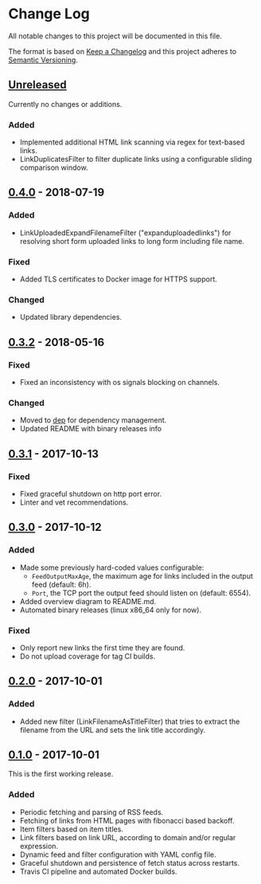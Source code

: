 # Change Log
All notable changes to this project will be documented in this file.

The format is based on [Keep a Changelog](http://keepachangelog.com/)
and this project adheres to [Semantic Versioning](http://semver.org/).

## [Unreleased]

Currently no changes or additions.

### Added

- Implemented additional HTML link scanning via regex for text-based links.
- LinkDuplicatesFilter to filter duplicate links using a configurable sliding comparison window.

## [0.4.0] - 2018-07-19

### Added

- LinkUploadedExpandFilenameFilter ("expanduploadedlinks") for resolving short form uploaded links to long form including file name.

### Fixed

- Added TLS certificates to Docker image for HTTPS support.

### Changed

- Updated library dependencies.

## [0.3.2] - 2018-05-16

### Fixed

- Fixed an inconsistency with os signals blocking on channels.

### Changed

- Moved to [dep](https://github.com/golang/dep) for dependency management.
- Updated README with binary releases info

## [0.3.1] - 2017-10-13

### Fixed

- Fixed graceful shutdown on http port error.
- Linter and vet recommendations.

## [0.3.0] - 2017-10-12

### Added

- Made some previously hard-coded values configurable:
    - `FeedOutputMaxAge`, the maximum age for links included in the output feed (default: 6h).
    - `Port`, the TCP port the output feed should listen on (default: 6554).
- Added overview diagram to README.md.
- Automated binary releases (linux x86_64 only for now).

### Fixed

- Only report new links the first time they are found.
- Do not upload coverage for tag CI builds.

## [0.2.0] - 2017-10-01

### Added

- Added new filter (LinkFilenameAsTitleFilter) that tries to extract the filename from the URL and sets the link title accordingly.

## [0.1.0] - 2017-10-01

This is the first working release.

### Added

- Periodic fetching and parsing of RSS feeds.
- Fetching of links from HTML pages with fibonacci based backoff.
- Item filters based on item titles.
- Link filters based on link URL, according to domain and/or regular expression.
- Dynamic feed and filter configuration with YAML config file.
- Graceful shutdown and persistence of fetch status across restarts.
- Travis CI pipeline and automated Docker builds.


[Unreleased]: https://github.com/martinplaner/felix/tree/develop
[0.1.0]: https://github.com/martinplaner/felix/releases/tag/v0.1.0
[0.2.0]: https://github.com/martinplaner/felix/releases/tag/v0.2.0
[0.3.0]: https://github.com/martinplaner/felix/releases/tag/v0.3.0
[0.3.1]: https://github.com/martinplaner/felix/releases/tag/v0.3.1
[0.3.2]: https://github.com/martinplaner/felix/releases/tag/v0.3.2
[0.4.0]: https://github.com/martinplaner/felix/releases/tag/v0.4.0
